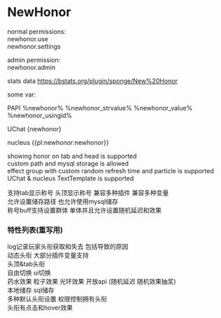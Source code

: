 # NewHonor

normal permissions:\
newhonor.use\
newhonor.settings

admin permission:\
newhonor.admin


stats data
https://bstats.org/plugin/sponge/New%20Honor

some var:

PAPI
%newhonor%    %newhonor_strvalue%    %newhonor_value%    %newhonor_usingid%

UChat
{newhonor}

nucleus
{{pl:newhonor:newhonor}}

showing honor on tab and head is supported\
custom path and mysql storage is allowed\
effect group with custom random refresh time and particle is supported\
UChat & nucleus TextTemplate is supported

支持tab显示称号 头顶显示称号 兼容多种插件 兼容多种变量\
允许设置储存路径 也允许使用mysql储存\
称号buff支持设置群体 单体并且允许设置随机延迟和效果











### 特性列表(重写用)
log记录玩家头衔获取和失去 包括导致的原因\
动态头衔 大部分插件变量支持\
头顶&tab头衔\
自由切换 ui切换\
药水效果 粒子效果 光环效果 开放api   (随机延迟 随机效果抽奖)\
本地储存 sql储存\
多种默认头衔设置 权限控制拥有头衔\
头衔有点击和hover效果